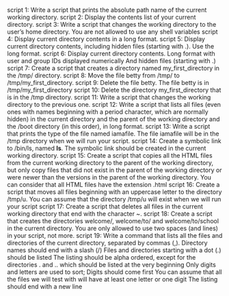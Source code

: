 script 1: Write a script that prints the absolute path name of the current working directory.
script 2: Display the contents list of your current directory.
script 3: Write a script that changes the working directory to the user’s home directory.
You are not allowed to use any shell variables
script 4: Display current directory contents in a long format.
script 5: Display current directory contents, including hidden files (starting with .). Use the long format.
script 6: Display current directory contents.
Long format
with user and group IDs displayed numerically
And hidden files (starting with .)
script 7: Create a script that creates a directory named my_first_directory in the /tmp/ directory.
script 8: Move the file betty from /tmp/ to /tmp/my_first_directory.
script 9: Delete the file betty.
The file betty is in /tmp/my_first_directory
script 10: Delete the directory my_first_directory that is in the /tmp directory.
script 11: Write a script that changes the working directory to the previous one.
script 12: Write a script that lists all files (even ones with names beginning with a period character, which are normally hidden) in the current directory and the parent of the working directory and the /boot directory (in this order), in long format.
script 13: Write a script that prints the type of the file named iamafile. The file iamafile will be in the /tmp directory when we will run your script.
script 14: Create a symbolic link to /bin/ls, named __ls__. The symbolic link should be created in the current working directory.
script 15: Create a script that copies all the HTML files from the current working directory to the parent of the working directory, but only copy files that did not exist in the parent of the working directory or were newer than the versions in the parent of the working directory.
You can consider that all HTML files have the extension .html
script 16: Create a script that moves all files beginning with an uppercase letter to the directory /tmp/u.
You can assume that the directory /tmp/u will exist when we will run your script
script 17: Create a script that deletes all files in the current working directory that end with the character ~.
script 18: Create a script that creates the directories welcome/, welcome/to/ and welcome/to/school in the current directory.
You are only allowed to use two spaces (and lines) in your script, not more.
script 19: Write a command that lists all the files and directories of the current directory, separated by commas (,).
Directory names should end with a slash (/)
Files and directories starting with a dot (.) should be listed
The listing should be alpha ordered, except for the directories . and .. which should be listed at the very beginning
Only digits and letters are used to sort; Digits should come first
You can assume that all the files we will test with will have at least one letter or one digit
The listing should end with a new line
